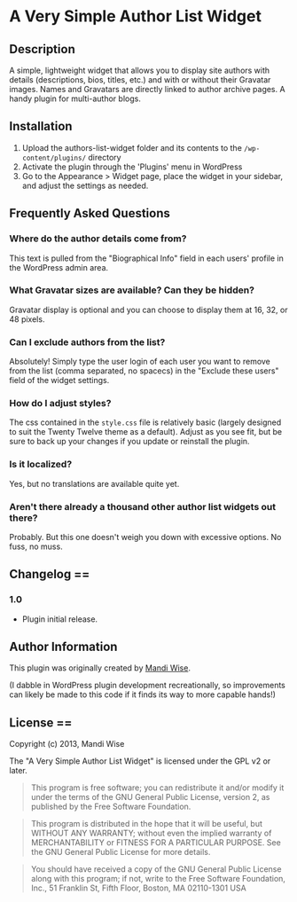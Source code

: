 # A Very Simple Author List Widget

## Description

A simple, lightweight widget that allows you to display site authors with details (descriptions, bios, titles, etc.) and with or without their Gravatar images. Names and Gravatars are directly linked to author archive pages. A handy plugin for multi-author blogs.

## Installation

1. Upload the authors-list-widget folder and its contents to the `/wp-content/plugins/` directory
2. Activate the plugin through the 'Plugins' menu in WordPress
3. Go to the Appearance > Widget page, place the widget in your sidebar, and adjust the settings as needed.

## Frequently Asked Questions

### Where do the author details come from?

This text is pulled from the "Biographical Info" field in each users' profile in the WordPress admin area.

### What Gravatar sizes are available? Can they be hidden?

Gravatar display is optional and you can choose to display them at 16, 32, or 48 pixels.

### Can I exclude authors from the list?

Absolutely! Simply type the user login of each user you want to remove from the list (comma separated, no spacecs) in the "Exclude these users" field of the widget settings.

### How do I adjust styles?

The css contained in the `style.css` file is relatively basic (largely designed to suit the Twenty Twelve theme as a default). Adjust as you see fit, but be sure to back up your changes if you update or reinstall the plugin.

### Is it localized?

Yes, but no translations are available quite yet.

### Aren't there already a thousand other author list widgets out there?

Probably. But this one doesn't weigh you down with excessive options. No fuss, no muss.

## Changelog ==

### 1.0
* Plugin initial release.

## Author Information

This plugin was originally created by [Mandi Wise](http://mandiwise.com/).

(I dabble in WordPress plugin development recreationally, so improvements can likely be made to this code if it finds its way to more capable hands!)

## License ==

Copyright (c) 2013, Mandi Wise

The "A Very Simple Author List Widget" is licensed under the GPL v2 or later.

> This program is free software; you can redistribute it and/or modify it under the terms of the GNU General Public License, version 2, as published by the Free Software Foundation.

> This program is distributed in the hope that it will be useful, but WITHOUT ANY WARRANTY; without even the implied warranty of MERCHANTABILITY or FITNESS FOR A PARTICULAR PURPOSE.  See the GNU General Public License for more details.

> You should have received a copy of the GNU General Public License along with this program; if not, write to the Free Software Foundation, Inc., 51 Franklin St, Fifth Floor, Boston, MA  02110-1301  USA
